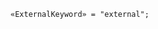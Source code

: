 <!-- This file is generated automatically by infrastructure scripts. Please don't edit by hand. -->

<!-- markdownlint-disable first-line-h1 -->

```{ .ebnf .slang-ebnf #ExternalKeyword }
«ExternalKeyword» = "external";
```
